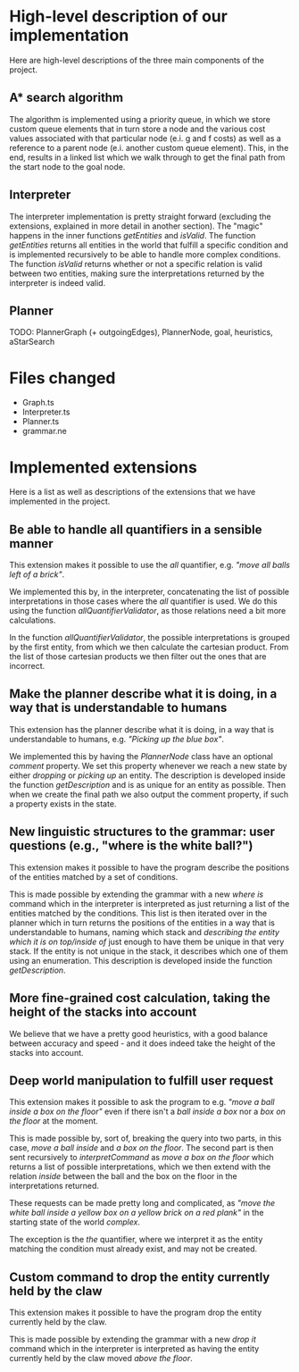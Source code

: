 # High-level description of our implementation
Here are high-level descriptions of the three main components of the project.

## A* search algorithm
The algorithm is implemented using a priority queue, in which we store custom queue elements that in turn store a node and the various cost values associated with that particular node (e.i. g and f costs) as well as a reference to a parent node (e.i. another custom queue element). This, in the end, results in a linked list which we walk through to get the final path from the start node to the goal node.

## Interpreter
The interpreter implementation is pretty straight forward (excluding the extensions, explained in more detail in another section). The "magic" happens in the inner functions *getEntities* and *isValid*. The function *getEntities* returns all entities in the world that fulfill a specific condition and is implemented recursively to be able to handle more complex conditions. The function *isValid* returns whether or not a specific relation is valid between two entities, making sure the interpretations returned by the interpreter is indeed valid.

## Planner
TODO: PlannerGraph (+ outgoingEdges), PlannerNode, goal, heuristics, aStarSearch

# Files changed
* Graph.ts
* Interpreter.ts
* Planner.ts
* grammar.ne

# Implemented extensions
Here is a list as well as descriptions of the extensions that we have implemented in the project.

## Be able to handle all quantifiers in a sensible manner
This extension makes it possible to use the *all* quantifier, e.g. *"move all balls left of a brick"*.

We implemented this by, in the interpreter, concatenating the list of possible interpretations in those cases where the *all* quantifier is used. We do this using the function *allQuantifierValidator*, as those relations need a bit more calculations.

In the function *allQuantifierValidator*, the possible interpretations is grouped by the first entity, from which we then calculate the cartesian product. From the list of those cartesian products we then filter out the ones that are incorrect.

## Make the planner describe what it is doing, in a way that is understandable to humans
This extension has the planner describe what it is doing, in a way that is understandable to humans, e.g. *"Picking up the blue box"*.

We implemented this by having the *PlannerNode* class have an optional *comment* property. We set this property whenever we reach a new state by either *dropping* or *picking up* an entity. The description is developed inside the function *getDescription* and is as unique for an entity as possible. Then when we create the final path we also output the comment property, if such a property exists in the state.

## New linguistic structures to the grammar: user questions (e.g., "where is the white ball?")
This extension makes it possible to have the program describe the positions of the entities matched by a set of conditions.

This is made possible by extending the grammar with a new *where is* command which in the interpreter is interpreted as just returning a list of the entities matched by the conditions. This list is then iterated over in the planner which in turn returns the positions of the entities in a way that is understandable to humans, naming which stack and *describing the entity which it is on top/inside of* just enough to have them be unique in that very stack. If the entity is not unique in the stack, it describes which one of them using an enumeration. This description is developed inside the function *getDescription*.

## More fine-grained cost calculation, taking the height of the stacks into account
We believe that we have a pretty good heuristics, with a good balance between accuracy and speed - and it does indeed take the height of the stacks into account.

## Deep world manipulation to fulfill user request
This extension makes it possible to ask the program to e.g. *"move a ball inside a box on the floor"* even if there isn't a *ball inside a box* nor a *box on the floor* at the moment.

This is made possible by, sort of, breaking the query into two parts, in this case, *move a ball inside* and *a box on the floor*. The second part is then sent recursively to *interpretCommand* as *move a box on the floor* which returns a list of possible interpretations, which we then extend with the relation *inside* between the ball and the box on the floor in the interpretations returned.

These requests can be made pretty long and complicated, as *"move the white ball inside a yellow box on a yellow brick on a red plank"* in the starting state of the world *complex*.

The exception is the *the* quantifier, where we interpret it as the entity matching the condition must already exist, and may not be created.

## Custom command to drop the entity currently held by the claw
This extension makes it possible to have the program drop the entity currently held by the claw.

This is made possible by extending the grammar with a new *drop it* command which in the interpreter is interpreted as having the entity currently held by the claw moved *above the floor*.
